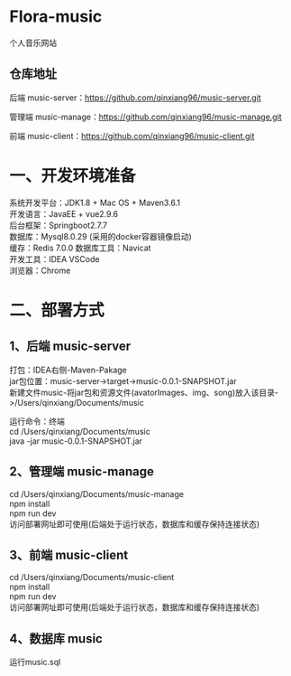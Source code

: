 # Flora-music
个人音乐网站



## 仓库地址

后端 music-server：https://github.com/qinxiang96/music-server.git

管理端 music-manage：https://github.com/qinxiang96/music-manage.git

前端 music-client：https://github.com/qinxiang96/music-client.git

# 一、开发环境准备  
系统开发平台：JDK1.8 + Mac OS + Maven3.6.1  
开发语言：JavaEE + vue2.9.6  
后台框架：Springboot2.7.7  
数据库：Mysql8.0.29 (采用的docker容器镜像启动)    
缓存：Redis 7.0.0
数据库工具：Navicat  
开发工具：IDEA VSCode  
浏览器：Chrome  

# 二、部署方式
## 1、后端 music-server
打包：IDEA右侧-Maven-Pakage  
jar包位置：music-server->target->music-0.0.1-SNAPSHOT.jar  
新建文件music-将jar包和资源文件(avatorImages、img、song)放入该目录->/Users/qinxiang/Documents/music

运行命令：终端  
cd /Users/qinxiang/Documents/music  
java -jar music-0.0.1-SNAPSHOT.jar  

## 2、管理端 music-manage
cd /Users/qinxiang/Documents/music-manage  
npm install  
npm run dev  
访问部署网址即可使用(后端处于运行状态，数据库和缓存保持连接状态)  

## 3、前端 music-client
cd /Users/qinxiang/Documents/music-client  
npm install  
npm run dev  
访问部署网址即可使用(后端处于运行状态，数据库和缓存保持连接状态)  

## 4、数据库 music
运行music.sql




